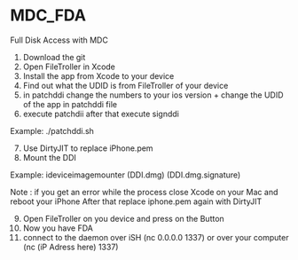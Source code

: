 # MDC_FDA
Full Disk Access with MDC

1. Download the git
2. Open FileTroller in Xcode
3. Install the app from Xcode to your device
4. Find out what the UDID is from FileTroller of your device
5. in patchddi change the numbers to your ios version + change the UDID of the app in patchddi file
6. execute patchdii after that execute signddi

Example:
./patchddi.sh

7. Use DirtyJIT to replace iPhone.pem
8. Mount the DDI

Example:
ideviceimagemounter (DDI.dmg) (DDI.dmg.signature)

Note : if you get an error while the process close Xcode on your Mac and reboot your iPhone
After that replace iphone.pem again with DirtyJIT

9. Open FileTroller on you device and press on the Button
10. Now you have FDA
11. connect to the daemon over iSH (nc 0.0.0.0 1337) or over your computer (nc (iP Adress here) 1337)
